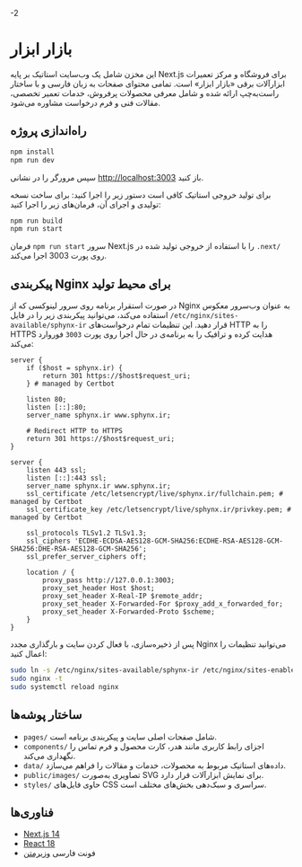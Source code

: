 -2
# بازار ابزار

این مخزن شامل یک وب‌سایت استاتیک بر پایه Next.js برای فروشگاه و مرکز تعمیرات ابزارآلات برقی «بازار ابزار» است. تمامی محتوای صفحات به زبان فارسی و با ساختار راست‌به‌چپ ارائه شده و شامل معرفی محصولات پرفروش، خدمات تعمیر تخصصی، مقالات فنی و فرم درخواست مشاوره می‌شود.

## راه‌اندازی پروژه

```bash
npm install
npm run dev
```

سپس مرورگر را در نشانی [http://localhost:3003](http://localhost:3003) باز کنید.

برای تولید خروجی استاتیک کافی است دستور زیر را اجرا کنید:
برای ساخت نسخه تولیدی و اجرای آن، فرمان‌های زیر را اجرا کنید:

```bash
npm run build
npm run start
```

فرمان `npm run start` سرور Next.js را با استفاده از خروجی تولید شده در `.next/` روی پورت 3003 اجرا می‌کند.

## پیکربندی Nginx برای محیط تولید

در صورت استقرار برنامه روی سرور لینوکسی که از Nginx به عنوان وب‌سرور معکوس استفاده می‌کند، می‌توانید پیکربندی زیر را در فایل `/etc/nginx/sites-available/sphynx-ir` قرار دهید. این تنظیمات تمام درخواست‌های HTTP را به HTTPS هدایت کرده و ترافیک را به برنامه‌ی در حال اجرا روی پورت `3003` فوروارد می‌کند:

```nginx
server {
    if ($host = sphynx.ir) {
        return 301 https://$host$request_uri;
    } # managed by Certbot

    listen 80;
    listen [::]:80;
    server_name sphynx.ir www.sphynx.ir;

    # Redirect HTTP to HTTPS
    return 301 https://$host$request_uri;
}

server {
    listen 443 ssl;
    listen [::]:443 ssl;
    server_name sphynx.ir www.sphynx.ir;
    ssl_certificate /etc/letsencrypt/live/sphynx.ir/fullchain.pem; # managed by Certbot
    ssl_certificate_key /etc/letsencrypt/live/sphynx.ir/privkey.pem; # managed by Certbot

    ssl_protocols TLSv1.2 TLSv1.3;
    ssl_ciphers 'ECDHE-ECDSA-AES128-GCM-SHA256:ECDHE-RSA-AES128-GCM-SHA256:DHE-RSA-AES128-GCM-SHA256';
    ssl_prefer_server_ciphers off;

    location / {
        proxy_pass http://127.0.0.1:3003;
        proxy_set_header Host $host;
        proxy_set_header X-Real-IP $remote_addr;
        proxy_set_header X-Forwarded-For $proxy_add_x_forwarded_for;
        proxy_set_header X-Forwarded-Proto $scheme;
    }
}
```

پس از ذخیره‌سازی، با فعال کردن سایت و بارگذاری مجدد Nginx می‌توانید تنظیمات را اعمال کنید:

```bash
sudo ln -s /etc/nginx/sites-available/sphynx-ir /etc/nginx/sites-enabled/
sudo nginx -t
sudo systemctl reload nginx
```

## ساختار پوشه‌ها

- `pages/` شامل صفحات اصلی سایت و پیکربندی برنامه است.
- `components/` اجزای رابط کاربری مانند هدر، کارت محصول و فرم تماس را نگهداری می‌کند.
- `data/` داده‌های استاتیک مربوط به محصولات، خدمات و مقالات را فراهم می‌سازد.
- `public/images/` تصاویری به‌صورت SVG برای نمایش ابزارآلات قرار دارد.
- `styles/` حاوی فایل‌های CSS سراسری و سبک‌دهی بخش‌های مختلف است.

## فناوری‌ها

- [Next.js 14](https://nextjs.org/)
- [React 18](https://react.dev/)
- فونت فارسی [وزیرمتن](https://rastikerdar.github.io/vazirmatn/)